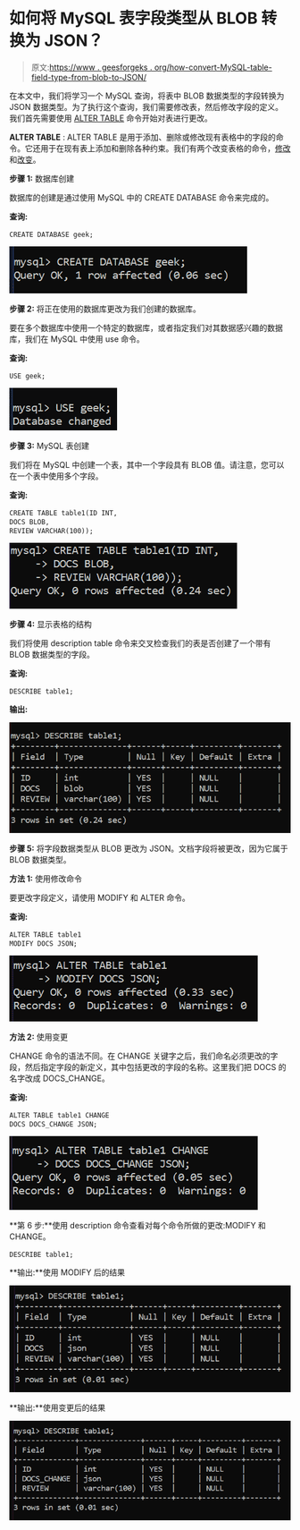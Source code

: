 # 如何将 MySQL 表字段类型从 BLOB 转换为 JSON？

> 原文:[https://www . geesforgeks . org/how-convert-MySQL-table-field-type-from-blob-to-JSON/](https://www.geeksforgeeks.org/how-to-convert-mysql-table-field-type-from-blob-to-json/)

在本文中，我们将学习一个 MySQL 查询，将表中 BLOB 数据类型的字段转换为 JSON 数据类型。为了执行这个查询，我们需要修改表，然后修改字段的定义。我们首先需要使用 [ALTER TABLE](https://www.geeksforgeeks.org/sql-alter-add-drop-modify/) 命令开始对表进行更改。

**ALTER TABLE** : ALTER TABLE 是用于添加、删除或修改现有表格中的字段的命令。它还用于在现有表上添加和删除各种约束。我们有两个改变表格的命令，[修改](https://www.geeksforgeeks.org/sql-alter-add-drop-modify/)和[改变](https://www.geeksforgeeks.org/sql-alter-add-drop-modify/)。

**步骤 1:** 数据库创建

数据库的创建是通过使用 MySQL 中的 CREATE DATABASE 命令来完成的。

**查询:**

```
CREATE DATABASE geek;
```

![](img/34fbd12604124fca9131d0cc557eb444.png)

**步骤 2:** 将正在使用的数据库更改为我们创建的数据库。

要在多个数据库中使用一个特定的数据库，或者指定我们对其数据感兴趣的数据库，我们在 MySQL 中使用 use 命令。

**查询:**

```
USE geek;
```

![](img/a84c26d6a907b4d2f672c3913bcf044e.png)

**步骤 3:** MySQL 表创建

我们将在 MySQL 中创建一个表，其中一个字段具有 BLOB 值。请注意，您可以在一个表中使用多个字段。

**查询:**

```
CREATE TABLE table1(ID INT,
DOCS BLOB,
REVIEW VARCHAR(100));
```

![](img/0d3ed2823c2985468cbeef3f76d159f7.png)

**步骤 4:** 显示表格的结构

我们将使用 description table 命令来交叉检查我们的表是否创建了一个带有 BLOB 数据类型的字段。

**查询:**

```
DESCRIBE table1;
```

**输出:**

![](img/9a938e22d6ecd0bbcb89187e78fb369e.png)

**步骤 5:** 将字段数据类型从 BLOB 更改为 JSON。文档字段将被更改，因为它属于 BLOB 数据类型。

**方法 1:** 使用修改命令

要更改字段定义，请使用 MODIFY 和 ALTER 命令。

**查询:**

```
ALTER TABLE table1
MODIFY DOCS JSON;
```

![](img/c768131eb600d6d4f6dc8219f40ae58d.png)

**方法 2:** 使用变更

CHANGE 命令的语法不同。在 CHANGE 关键字之后，我们命名必须更改的字段，然后指定字段的新定义，其中包括更改的字段的名称。这里我们把 DOCS 的名字改成 DOCS_CHANGE。

**查询:**

```
ALTER TABLE table1 CHANGE  
DOCS DOCS_CHANGE JSON;
```

![](img/1ab0bee920693a7a3ca1faea544aa85e.png)

**第 6 步:**使用 description 命令查看对每个命令所做的更改:MODIFY 和 CHANGE。

```
DESCRIBE table1;
```

**输出:**使用 MODIFY 后的结果

![](img/58f78d8fc0767d15c5b6b7f2630c6b70.png)

**输出:**使用变更后的结果

![](img/0c014bff31380644dd13f4cce4a551e9.png)
